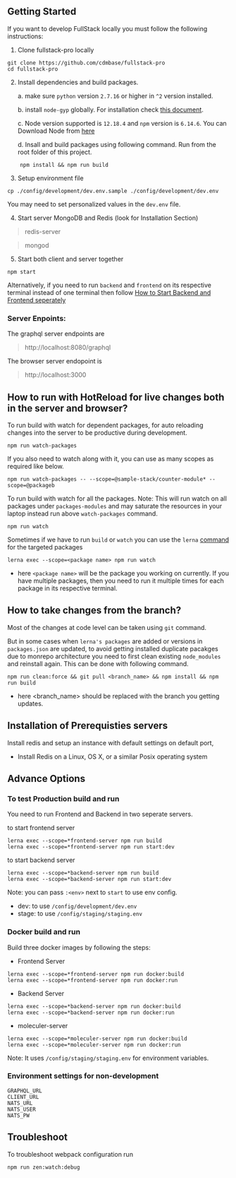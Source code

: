 ## Getting Started

If you want to develop FullStack locally you must follow the following instructions:

1. Clone fullstack-pro locally
```
git clone https://github.com/cdmbase/fullstack-pro
cd fullstack-pro
```

2. Install dependencies and build packages.

    a. make sure `python` version `2.7.16` or higher in `^2` version installed.

    b. install `node-gyp` globally. For installation check [this document](https://github.com/nodejs/node-gyp#installation).

    c. Node version supported is `12.18.4` and `npm` version is `6.14.6`. You can Download Node from [here](https://nodejs.org/dist/v12.18.4/)

    d. Insall and build packages using following command. Run from the root folder of this project.
```
    npm install && npm run build
```
    
3. Setup environment file
```
cp ./config/development/dev.env.sample ./config/development/dev.env
```

You may need to set personalized values in the `dev.env` file.

4. Start server MongoDB and Redis (look for Installation Section)

> redis-server

> mongod

5. Start both client and server together
```
npm start
```
Alternatively, if you need to run `backend` and `frontend` on its respective terminal instead of one terminal then follow [How to Start Backend and Frontend seperately](./How_to_Run_Various_Options.md#how-to-start-backend-and-frontend-seperately)

### Server Enpoints: 
The graphql server endpoints are
>http://localhost:8080/graphql

The browser server endopoint is
>http://localhost:3000


## How to run with HotReload for live changes both in the server and browser?

To run build with watch for dependent packages, for auto reloading changes into the server to be productive during development.

```
npm run watch-packages
```

If you also need to watch along with it, you can use as many scopes as required like below. 

```
npm run watch-packages -- --scope=@sample-stack/counter-module* --scope=@packageb
```

To run build with watch for all the packages. Note: This will run watch on all packages under `packages-modules` and may saturate the resources in your laptop instead run above `watch-packages` command.

```
npm run watch
```

Sometimes if we have to run `build` or `watch` you can use the `lerna` [command](https://github.com/lerna/lerna/tree/master/commands/exec#usage) for the targeted packages

```
lerna exec --scope=<package name> npm run watch
```

- here `<package name>` will be the package you working on currently. If you have multiple packages, then you need to run it multiple times for each package in its respective terminal.

## How to take changes from the branch?

Most of the changes at code level can be taken using `git` command.

But in some cases when `lerna's packages` are added or versions in `packages.json` are updated, to avoid getting installed duplicate pacakges due to monrepo architecture you need to first clean existing `node_modules` and reinstall again. This can be done with following command.

```
npm run clean:force && git pull <branch_name> && npm install && npm run build
```
- here <branch_name> should be replaced with the branch you getting updates.

## Installation of Prerequisties servers

Install redis and setup an instance with default settings on default port,

* Install Redis on a Linux, OS X, or a similar Posix operating system

## Advance Options
### To test Production build and run
You need to run Frontend and Backend in two seperate servers. 

to start frontend server
```
lerna exec --scope=*frontend-server npm run build
lerna exec --scope=*frontend-server npm run start:dev
```
to start backend server
```
lerna exec --scope=*backend-server npm run build
lerna exec --scope=*backend-server npm run start:dev
```

Note: you can pass `:<env>` next to `start` to use env config.
- dev: to use `/config/development/dev.env`
- stage: to use `/config/staging/staging.env`



### Docker build and run

Build three docker images by following the steps:
- Frontend Server
```
lerna exec --scope=*frontend-server npm run docker:build
lerna exec --scope=*frontend-server npm run docker:run
```
- Backend Server
```
lerna exec --scope=*backend-server npm run docker:build
lerna exec --scope=*backend-server npm run docker:run
```
- moleculer-server
```
lerna exec --scope=*moleculer-server npm run docker:build
lerna exec --scope=*moleculer-server npm run docker:run
```

Note: It uses `/config/staging/staging.env` for environment variables.

### Environment settings for non-development
```
GRAPHQL_URL
CLIENT_URL
NATS_URL
NATS_USER
NATS_PW
```
## Troubleshoot
To troubleshoot webpack configuration run
```
npm run zen:watch:debug
```
